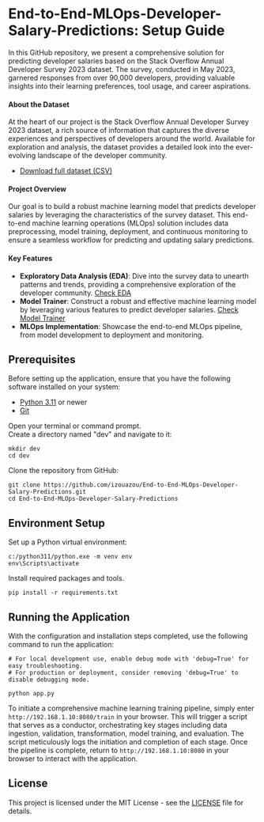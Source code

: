 # End-to-End-MLOps-Developer-Salary-Predictions: Setup Guide

In this GitHub repository, we present a comprehensive solution for predicting developer salaries based on the Stack Overflow Annual Developer Survey 2023 dataset. The survey, conducted in May 2023, garnered responses from over 90,000 developers, providing valuable insights into their learning preferences, tool usage, and career aspirations.  

#### About the Dataset  

At the heart of our project is the Stack Overflow Annual Developer Survey 2023 dataset, a rich source of information that captures the diverse experiences and perspectives of developers around the world. Available for exploration and analysis, the dataset provides a detailed look into the ever-evolving landscape of the developer community.  

- [Download full dataset (CSV)](https://insights.stackoverflow.com/survey)

#### Project Overview  

Our goal is to build a robust machine learning model that predicts developer salaries by leveraging the characteristics of the survey dataset. This end-to-end machine learning operations (MLOps) solution includes data preprocessing, model training, deployment, and continuous monitoring to ensure a seamless workflow for predicting and updating salary predictions.
#### Key Features  

- **Exploratory Data Analysis (EDA)**: Dive into the survey data to unearth patterns and trends, providing a comprehensive exploration of the developer community. [Check EDA](https://github.com/izouazou/Data-Projects/tree/main/Stack_Overflow23)
- **Model Trainer**: Construct a robust and effective machine learning model by leveraging various features to predict developer salaries. [Check Model Trainer](https://github.com/izouazou/Data-Projects/tree/main/Stack_Overflow23)
- **MLOps Implementation**: Showcase the end-to-end MLOps pipeline, from model development to deployment and monitoring.


## Prerequisites
Before setting up the application, ensure that you have the following software installed on your system:

- [Python 3.11](https://www.python.org/downloads/)  or newer
- [Git](https://git-scm.com/downloads)


Open your terminal or command prompt.    
Create a directory named "dev" and navigate to it:  

    
    mkdir dev
    cd dev
    
    
Clone the repository from GitHub:

    
    git clone https://github.com/izouazou/End-to-End-MLOps-Developer-Salary-Predictions.git
    cd End-to-End-MLOps-Developer-Salary-Predictions
    
## Environment Setup

Set up a Python virtual environment:  

    
    c:/python311/python.exe -m venv env
    env\Scripts\activate
    

Install required packages and tools.

    
    pip install -r requirements.txt
    
    
## Running the Application




With the configuration and installation steps completed, use the following command to run the application:  

    # For local development use, enable debug mode with 'debug=True' for easy troubleshooting.
    # For production or deployment, consider removing 'debug=True' to disable debugging mode.
    
    python app.py
    
To initiate a comprehensive machine learning training pipeline, simply enter `http://192.168.1.10:8080/train` in your browser. This will trigger a script that serves as a conductor, orchestrating key stages including data ingestion, validation, transformation, model training, and evaluation. The script meticulously logs the initiation and completion of each stage. Once the pipeline is complete, return to `http://192.168.1.10:8080` in your browser to interact with the application.


## License

This project is licensed under the MIT License - see the [LICENSE](https://github.com/izouazou/End-to-End-MLOps-Developer-Salary-Predictions/blob/main/LICENSE) file for details.




